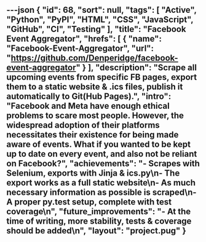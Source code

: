 ---json
{
  "id": 68,
  "sort": null,
  "tags": [
    "Active",
    "Python",
    "PyPI",
    "HTML",
    "CSS",
    "JavaScript",
    "GitHub",
    "CI",
    "Testing"
  ],
  "title": "Facebook Event Aggregator",
  "hrefs": [
    {
      "name": "Facebook-Event-Aggregator",
      "url": "https://github.com/Denperidge/facebook-event-aggregator"
    }
  ],
  "description": "Scrape all upcoming events from specific FB pages, export them to a static website & .ics files, publish it automatically to Git(Hub Pages).",
  "intro": "Facebook and Meta have enough ethical problems to scare most people. However, the widespread adoption of their platforms necessitates their existence for being made aware of events. What if you wanted to be kept up to date on every event, and also not be reliant on Facebook?",
  "achievements": "- Scrapes with Selenium, exports with Jinja & ics.py\n- The export works as a full static website\n- As much necessary information as possible is scraped\n- A proper py.test setup, complete with test coverage\n",
  "future_improvements": "- At the time of writing, more stability, tests & coverage should be added\n",
  "layout": "project.pug"
}
---